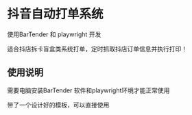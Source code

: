 # 抖音自动打单系统

使用BarTender 和 playwright 开发 

适合抖店拆卡盲盒类系统打单，定时抓取抖店订单信息并执行打印！

## 使用说明

需要电脑安装BarTender 软件和playwright环境才能正常使用

带了一个设计好的模板，可以直接使用
